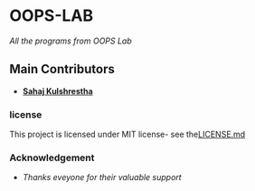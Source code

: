 # OOPS-LAB
_All the programs from OOPS Lab_

## Main Contributors 
 * [**Sahaj Kulshrestha**](https://github.com/sahaj21)


### license
 
 This project is licensed under MIT license- see the[LICENSE.md](https://github.com/sahaj21/oops-lab/LICENSE)
 
### Acknowledgement


 * _Thanks eveyone for their valuable support_
